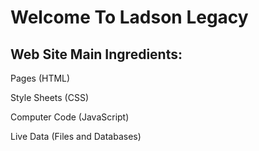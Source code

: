 
<html>

<head>
  
</head>

<body>

  <h1>Welcome To Ladson Legacy</h1>
  <h2>Web Site Main Ingredients:</h2>

  <p>Pages (HTML)</p>
  <p>Style Sheets (CSS)</p>
  <p>Computer Code (JavaScript)</p>
  <p>Live Data (Files and Databases)</p>

</body>
</html>
